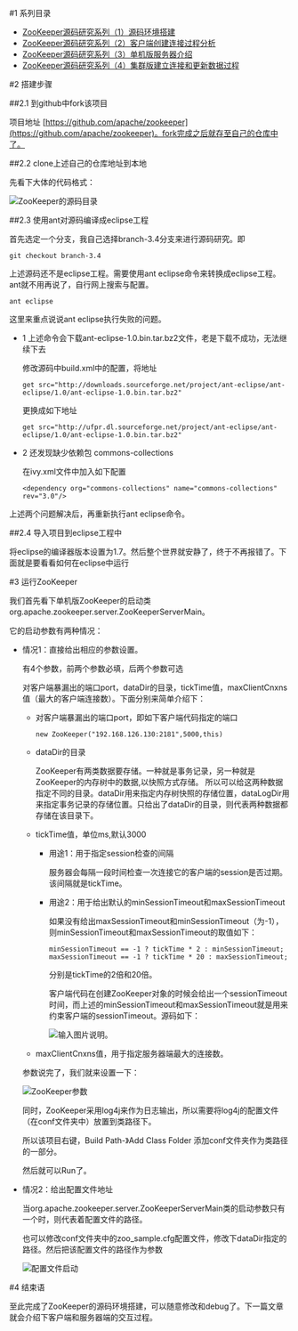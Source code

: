 #1 系列目录

-	[ZooKeeper源码研究系列（1）源码环境搭建](http://my.oschina.net/pingpangkuangmo/blog/484955)
-	[ZooKeeper源码研究系列（2）客户端创建连接过程分析](http://my.oschina.net/pingpangkuangmo/blog/486780)
-	[ZooKeeper源码研究系列（3）单机版服务器介绍](http://my.oschina.net/pingpangkuangmo/blog/491673)
-	[ZooKeeper源码研究系列（4）集群版建立连接和更新数据过程]()


#2 搭建步骤

##2.1 到github中fork该项目
	
项目地址 [https://github.com/apache/zookeeper](https://github.com/apache/zookeeper)。fork完成之后就存至自己的仓库中了。

##2.2 clone上述自己的仓库地址到本地

先看下大体的代码格式：

![ZooKeeper的源码目录](https://static.oschina.net/uploads/img/201507/28080738_fgxz.png "ZooKeeper的源码目录")

##2.3 使用ant对源码编译成eclipse工程

首先选定一个分支，我自己选择branch-3.4分支来进行源码研究。即

	git checkout branch-3.4

上述源码还不是eclipse工程。需要使用ant eclipse命令来转换成eclipse工程。ant就不用再说了，自行网上搜索与配置。

	ant eclipse

这里来重点说说ant eclipse执行失败的问题。

-	1 上述命令会下载ant-eclipse-1.0.bin.tar.bz2文件，老是下载不成功，无法继续下去

	修改源码中build.xml中的配置，将地址

		get src="http://downloads.sourceforge.net/project/ant-eclipse/ant-eclipse/1.0/ant-eclipse-1.0.bin.tar.bz2"

	更换成如下地址

		get src="http://ufpr.dl.sourceforge.net/project/ant-eclipse/ant-eclipse/1.0/ant-eclipse-1.0.bin.tar.bz2"

-	2 还发现缺少依赖包 commons-collections

	在ivy.xml文件中加入如下配置
	
		<dependency org="commons-collections" name="commons-collections" rev="3.0"/>
	
上述两个问题解决后，再重新执行ant eclipse命令。

##2.4 导入项目到eclipse工程中

将eclipse的编译器版本设置为1.7。然后整个世界就安静了，终于不再报错了。下面就是要看看如何在eclipse中运行

#3 运行ZooKeeper

我们首先看下单机版ZooKeeper的启动类org.apache.zookeeper.server.ZooKeeperServerMain。

它的启动参数有两种情况：

-	情况1：直接给出相应的参数设置。

	有4个参数，前两个参数必填，后两个参数可选

	对客户端暴漏出的端口port，dataDir的目录，tickTime值，maxClientCnxns值（最大的客户端连接数）。下面分别来简单介绍下：

	-	对客户端暴漏出的端口port，即如下客户端代码指定的端口

			new ZooKeeper("192.168.126.130:2181",5000,this)

	-	dataDir的目录

		ZooKeeper有两类数据要存储。一种就是事务记录，另一种就是ZooKeeper的内存树中的数据,以快照方式存储。
		所以可以给这两种数据指定不同的目录。dataDir用来指定内存树快照的存储位置，dataLogDir用来指定事务记录的存储位置。只给出了dataDir的目录，则代表两种数据都存储在该目录下。

	-	tickTime值，单位ms,默认3000

		-	用途1：用于指定session检查的间隔

			服务器会每隔一段时间检查一次连接它的客户端的session是否过期。该间隔就是tickTime。

		-	用途2：用于给出默认的minSessionTimeout和maxSessionTimeout

			如果没有给出maxSessionTimeout和minSessionTimeout（为-1），则minSessionTimeout和maxSessionTimeout的取值如下：

				minSessionTimeout == -1 ? tickTime * 2 : minSessionTimeout;
				maxSessionTimeout == -1 ? tickTime * 20 : maxSessionTimeout;
			
			分别是tickTime的2倍和20倍。

			客户端代码在创建ZooKeeper对象的时候会给出一个sessionTimeout时间，而上述的minSessionTimeout和maxSessionTimeout就是用来约束客户端的sessionTimeout。源码如下：

			![输入图片说明](https://static.oschina.net/uploads/img/201507/28204150_DkJz.png "在这里输入图片标题")。

	-	maxClientCnxns值，用于指定服务器端最大的连接数。


	参数说完了，我们就来设置一下：

	![ZooKeeper参数](https://static.oschina.net/uploads/img/201507/28205011_RUMf.png "在这里输入图片标题")

	同时，ZooKeeper采用log4j来作为日志输出，所以需要将log4j的配置文件（在conf文件夹中）放置到类路径下。

	所以该项目右键，Build Path-》Add Class Folder 添加conf文件夹作为类路径的一部分。

	然后就可以Run了。

-	情况2：给出配置文件地址

	当org.apache.zookeeper.server.ZooKeeperServerMain类的启动参数只有一个时，则代表着配置文件的路径。

	也可以修改conf文件夹中的zoo_sample.cfg配置文件，修改下dataDir指定的路径。然后把该配置文件的路径作为参数

	![配置文件启动](https://static.oschina.net/uploads/img/201507/28210613_e95p.png "配置文件启动")

#4 结束语

至此完成了ZooKeeper的源码环境搭建，可以随意修改和debug了。下一篇文章就会介绍下客户端和服务器端的交互过程。
